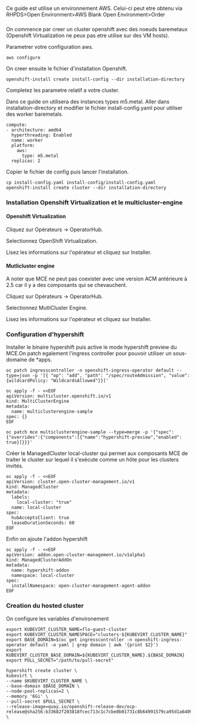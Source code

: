 ###

Ce guide est utilise un environnement AWS. Celui-ci peut etre obtenu via RHPDS>Open Environment>AWS Blank Open Environment>Order

###
On commence par creer un cluster openshift avec des noeuds baremetaux (Openshift Virtualization ne peux pas etre utilise sur des VM hosts).

Parametrer votre configuration aws.

```shell
aws configure
```

On creer ensuite le fichier d'installation Openshift.

```shell
openshift-install create install-config --dir installation-directory
```

Completez les parametre relatif a votre cluster.


Dans ce guide on utilisera des instances types m5.metal. Aller dans installation-directory et modifier le fichier install-config.yaml pour utiliser des worker baremetals.

```shell
compute:
- architecture: amd64
  hyperthreading: Enabled
  name: worker
  platform:
    aws:
      type: m5.metal
  replicas: 2
```

Copier le fichier de config puis lancer l'installation.

```shell
cp install-config.yaml install-config/install-config.yaml
openshift-install create cluster --dir installation-directory
```

### Installation Openshift Virtualization et le multicluster-engine 

#### Openshift Virtualization 
Cliquez sur Opérateurs → OperatorHub.

Selectionnez OpenShift Virtualization.


Lisez les informations sur l'opérateur et cliquez sur Installer.



#### Mutlicluster engine

A noter que MCE ne peut pas coexister avec une version ACM antérieure à 2.5 car il y a des composants qui se chevauchent.

Cliquez sur Opérateurs → OperatorHub.

Selectionnez MutliCluster Engine.

Lisez les informations sur l'opérateur et cliquez sur Installer.



### Configuration d'hypershift

Installer le binaire hypershift puis active le mode hypershift preview du MCE.On patch egalement l'ingress controller pour pouvoir utiliser un sous-domaine de *apps.

```shell
oc patch ingresscontroller -n openshift-ingress-operator default --type=json -p '[{ "op": "add", "path": "/spec/routeAdmission", "value": {wildcardPolicy: "WildcardsAllowed"}}]'
```

```shell
oc apply -f - <<EOF
apiVersion: multicluster.openshift.io/v1
kind: MultiClusterEngine
metadata:
  name: multiclusterengine-sample
spec: {}
EOF
```

```shell
oc patch mce multiclusterengine-sample --type=merge -p '{"spec":{"overrides":{"components":[{"name":"hypershift-preview","enabled": true}]}}}' 
```

Créer le ManagedCluster local-cluster qui permet aux composants MCE de traiter le cluster sur lequel il s'exécute comme un hôte pour les clusters invités.

```shell
oc apply -f - <<EOF
apiVersion: cluster.open-cluster-management.io/v1
kind: ManagedCluster
metadata:
  labels:
    local-cluster: "true"
  name: local-cluster
spec:
  hubAcceptsClient: true
  leaseDurationSeconds: 60
EOF
```

Enfin on ajoute l'addon hypershift

```shell
oc apply -f - <<EOF
apiVersion: addon.open-cluster-management.io/v1alpha1
kind: ManagedClusterAddOn
metadata:
  name: hypershift-addon
  namespace: local-cluster
spec:
  installNamespace: open-cluster-management-agent-addon
EOF
```

### Creation du hosted cluster


On configure les variables d'environement

```shell
export KUBEVIRT_CLUSTER_NAME=flo-guest-cluster
export KUBEVIRT_CLUSTER_NAMESPACE="clusters-${KUBEVIRT_CLUSTER_NAME}"
export BASE_DOMAIN=$(oc get ingresscontroller -n openshift-ingress-operator default -o yaml | grep domain | awk '{print $2}')
export KUBEVIRT_CLUSTER_BASE_DOMAIN=${KUBEVIRT_CLUSTER_NAME}.${BASE_DOMAIN}
export PULL_SECRET="/path/to/pull-secret"
```

```shell
hypershift create cluster \
kubevirt \
--name $KUBEVIRT_CLUSTER_NAME \
--base-domain $BASE_DOMAIN \
--node-pool-replicas=2 \
--memory '6Gi' \
--pull-secret $PULL_SECRET \
--release-image=quay.io/openshift-release-dev/ocp-release@sha256:b33682f203818fcec713c1c7cbe0b01731c8b64991579ca95d1a6409823c652a \
```

